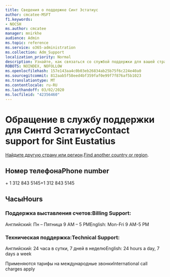 ```yaml
---
title: Сведения о поддержке Синт Эстатиус
author: cmcatee-MSFT
f1.keywords:
- NOCSH
ms.author: cmcatee
manager: mnirkhe
audience: Admin
ms.topic: reference
ms.service: o365-administration
ms.collection: Adm_Support
localization_priority: Normal
description: Узнайте, как связаться со службой поддержки для вашей страны или региона.
ROBOTS: NOINDEX, NOFOLLOW
ms.openlocfilehash: 157e143aa4c0b03eb26834ab25b75f6c224e40a0
ms.sourcegitcommit: 812aab5f58eed4bf359faf0e99f7f876af5b1023
ms.translationtype: MT
ms.contentlocale: ru-RU
ms.lasthandoff: 03/02/2020
ms.locfileid: "42356460"
---
```

# <a name="contact-support-for-sint-eustatius"></a><span data-ttu-id="1bdbd-103">Обращение в службу поддержки для Синтd Эстатиус</span><span class="sxs-lookup"><span data-stu-id="1bdbd-103">Contact support for Sint Eustatius</span></span>

<span data-ttu-id="1bdbd-104">[Найдите другую страну или регион](../contact-support-for-business-products.md).</span><span class="sxs-lookup"><span data-stu-id="1bdbd-104">[Find another country or region](../contact-support-for-business-products.md).</span></span>

## <a name="phone-number"></a><span data-ttu-id="1bdbd-105">Номер телефона</span><span class="sxs-lookup"><span data-stu-id="1bdbd-105">Phone number</span></span>
<span data-ttu-id="1bdbd-106">+ 1 312 843 5145</span><span class="sxs-lookup"><span data-stu-id="1bdbd-106">+1 312 843 5145</span></span>

## <a name="hours"></a><span data-ttu-id="1bdbd-107">Часы</span><span class="sxs-lookup"><span data-stu-id="1bdbd-107">Hours</span></span>
### <a name="billing-support"></a><span data-ttu-id="1bdbd-108">Поддержка выставления счетов:</span><span class="sxs-lookup"><span data-stu-id="1bdbd-108">Billing Support:</span></span>

<span data-ttu-id="1bdbd-109">Английский: Пн – Пятница 9 AM – 5 PM</span><span class="sxs-lookup"><span data-stu-id="1bdbd-109">English: Mon-Fri 9 AM-5 PM</span></span>

### <a name="technical-support"></a><span data-ttu-id="1bdbd-110">Техническая поддержка:</span><span class="sxs-lookup"><span data-stu-id="1bdbd-110">Technical Support:</span></span>

<span data-ttu-id="1bdbd-111">Английский: 24 часа в сутки, 7 дней в неделю</span><span class="sxs-lookup"><span data-stu-id="1bdbd-111">English: 24 hours a day, 7 days a week</span></span>

<span data-ttu-id="1bdbd-112">Применяются тарифы на международные звонки</span><span class="sxs-lookup"><span data-stu-id="1bdbd-112">International call charges apply</span></span>
